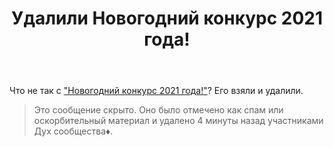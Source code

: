 ﻿---
title: "Удалили Новогодний конкурс 2021 года!"
se.owner.user_id: 281034
se.owner.display_name: "TigerTV.ru"
se.owner.link: "https://ru.meta.stackoverflow.com/users/281034/tigertv-ru"
se.link: "https://ru.meta.stackoverflow.com/questions/11269/%d0%a3%d0%b4%d0%b0%d0%bb%d0%b8%d0%bb%d0%b8-%d0%9d%d0%be%d0%b2%d0%be%d0%b3%d0%be%d0%b4%d0%bd%d0%b8%d0%b9-%d0%ba%d0%be%d0%bd%d0%ba%d1%83%d1%80%d1%81-2021-%d0%b3%d0%be%d0%b4%d0%b0"
se.question_id: 11269
se.post_type: question
---
<p>Что не так с <a href="https://ru.stackoverflow.com/q/1225740/281034">&quot;Новогодний конкурс 2021 года!&quot;</a>? Eго взяли и удалили.</p>
<blockquote>
<p>Это сообщение скрыто. Оно было отмечено как спам или оскорбительный материал и удалено 4 минуты назад участниками Дух сообщества♦.</p>
</blockquote>
